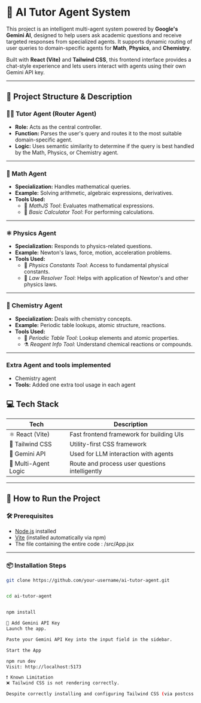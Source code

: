 # 🧠 AI Tutor Agent System

This project is an intelligent multi-agent system powered by **Google's Gemini AI**, designed to help users ask academic questions and receive targeted responses from specialized agents. It supports dynamic routing of user queries to domain-specific agents for **Math**, **Physics**, and **Chemistry**.

Built with **React (Vite)** and **Tailwind CSS**, this frontend interface provides a chat-style experience and lets users interact with agents using their own Gemini API key.

---

## 🧰 Project Structure & Description

### 👨‍🏫 Tutor Agent (Router Agent)
- **Role:** Acts as the central controller.
- **Function:** Parses the user's query and routes it to the most suitable domain-specific agent.
- **Logic:** Uses semantic similarity to determine if the query is best handled by the Math, Physics, or Chemistry agent.

---

### 📐 Math Agent
- **Specialization:** Handles mathematical queries.
- **Example:** Solving arithmetic, algebraic expressions, derivatives.
- **Tools Used:**
  - 🔢 *MathJS Tool*: Evaluates mathematical expressions.
  - 🧮 *Basic Calculator Tool*: For performing calculations.
  
---

### ⚛️ Physics Agent
- **Specialization:** Responds to physics-related questions.
- **Example:** Newton's laws, force, motion, acceleration problems.
- **Tools Used:**
  - 🧲 *Physics Constants Tool*: Access to fundamental physical constants.
  - 🔧 *Law Resolver Tool*: Helps with application of Newton's and other physics laws.

---

### 🧪 Chemistry Agent
- **Specialization:** Deals with chemistry concepts.
- **Example:** Periodic table lookups, atomic structure, reactions.
- **Tools Used:**
  - 🧬 *Periodic Table Tool*: Lookup elements and atomic properties.
  - ⚗️ *Reagent Info Tool*: Understand chemical reactions or compounds.

---

### Extra Agent and tools implemented 
- Chemistry agent
- **Tools:** Added one extra tool usage in each agent


## 💻 Tech Stack

| Tech | Description |
|------|-------------|
| ⚛️ React (Vite) | Fast frontend framework for building UIs |
| 🎨 Tailwind CSS | Utility-first CSS framework |
| 🔑 Gemini API | Used for LLM interaction with agents |
| 🧠 Multi-Agent Logic | Route and process user questions intelligently |

---

## 🚀 How to Run the Project

### 🛠️ Prerequisites

- [Node.js](https://nodejs.org/) installed
- [Vite](https://vitejs.dev/) (installed automatically via npm)
- The file containing the entire code : /src/App.jsx

---

### 📦 Installation Steps

```bash
git clone https://github.com/your-username/ai-tutor-agent.git


cd ai-tutor-agent


npm install

🔐 Add Gemini API Key
Launch the app.

Paste your Gemini API Key into the input field in the sidebar.

Start the App

npm run dev
Visit: http://localhost:5173

❗ Known Limitation
❌ Tailwind CSS is not rendering correctly.

Despite correctly installing and configuring Tailwind CSS (via postcss.config.js, tailwind.config.js, and importing tailwind.css), the styles do not apply properly on the UI. This may be due to a misconfiguration in the build system, PostCSS plugin order, or missing file references.